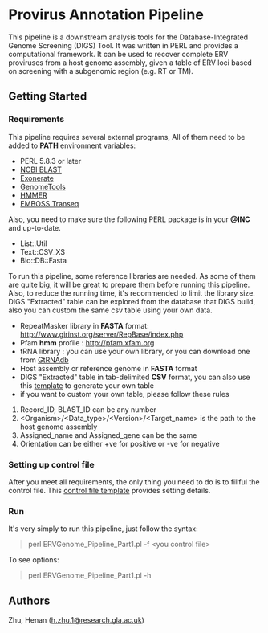 # Provirus Annotation Pipeline

This pipeline is a downstream analysis tools for the Database-Integrated Genome Screening (DIGS) Tool. It was written in PERL and provides a computational framework. It can be used to recover complete ERV proviruses from a host genome assembly, given a table of ERV loci based on screening with a subgenomic region (e.g. RT or TM).

## Getting Started

### Requirements
This pipeline requires several external programs, All of them need to be added to **PATH** environment variables:
 - PERL 5.8.3 or later
 - [NCBI BLAST](ftp://ftp.ncbi.nlm.nih.gov/blast/executables/blast+/LATEST/)
 - [Exonerate](https://www.ebi.ac.uk/about/vertebrate-genomics/software/exonerate)
 - [GenomeTools](http://genometools.org/)
 - [HMMER](http://hmmer.org/)
 - [EMBOSS Transeq](http://emboss.open-bio.org)
 
Also, you need to make sure the following PERL package is in your **@INC** and up-to-date.
 - List::Util
 - Text::CSV_XS
 - Bio::DB::Fasta
 
To run this pipeline, some reference libraries are needed. As some of them are quite big, it will be great to prepare them before running this pipeline. Also, to reduce the running time, it's recommended to limit the library size. DIGS "Extracted" table can be explored from the database that DIGS build, also you can custom the same csv table using your own data.
 - RepeatMasker library in **FASTA** format: http://www.girinst.org/server/RepBase/index.php
 - Pfam **hmm** profile : http://pfam.xfam.org
 - tRNA library : you can use your own library, or you can download one from [GtRNAdb](http://gtrnadb.ucsc.edu)
 - Host assembly or reference genome in **FASTA** format
 - DIGS "Extracted" table in tab-delimited **CSV** format, you can also use this [template](https://github.com/zhuhenan/PROVIRUS_ANNOTATION_PIEPLINE/blob/master/DIGS_table_templete.csv) to generate your own table
 - if you want to custom your own table, please follow these rules
  1. Record_ID, BLAST_ID can be any number
  2. \<Organism\>/\<Data_type\>/\<Version\>/\<Target_name\> is the path to the host genome assembly
  3. Assigned_name and Assigned_gene can be the same
  4. Orientation can be either +ve for positive or -ve for negative

### Setting up control file
After you meet all requirements, the only thing you need to do is to fillful the control file. This [control file template](https://github.com/zhuhenan/PROVIRUS_ANNOTATION_PIEPLINE/blob/master/Equus_caballus.ctl)  provides setting details.

### Run
It's very simply to run this pipeline, just follow the syntax:
> perl ERVGenome_Pipeline_Part1.pl -f \<you control file\>

To see options:
> perl ERVGenome_Pipeline_Part1.pl -h

## Authors
Zhu, Henan (h.zhu.1@research.gla.ac.uk)